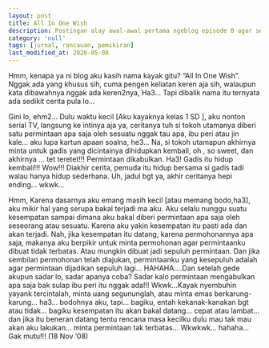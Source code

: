 ```yaml
---
layout: post
title: All In One Wish
description: Postingan alay awal-awal pertama ngeblog episode 0 agar semua tahu kita semua pernah alay.
category: 'null'
tags: [jurnal, rancauan, pemikiran]
last_modified_at: 2020-05-08
---
```


Hmm, kenapa ya ni blog aku kasih nama kayak gitu? “All In One Wish”. Nggak ada yang khusus sih, cuma pengen keliatan keren aja sih, walaupun kata dibawahnya nggak ada keren2nya, Ha3… Tapi dibalik nama itu ternyata ada sedikit cerita pula lo…

Gini lo, ehm2… Dulu waktu kecil [Aku kayaknya kelas 1 SD ], aku nonton serial TV, langsung ke intinya aja ya, ceritanya tuh si tokoh utamanya diberi satu permintaan apa saja oleh sesuatu nggak tau apa, ibu peri atau jin kale… aku lupa kartun apaan soalna, he3… Na, si tokoh utamapun akhirnya minta untuk gadis yang dicintainya dihidupkan kembali, oh , so sweet, dan akhirnya … tet teretet!!! Permintaan dikabulkan. Ha3! Gadis itu hidup kembali!!! Wow!!! Diakhir cerita, pemuda itu hidup bersama si gadis tadi walau hanya hidup sederhana. Uh, jadul bgt ya, akhir ceritanya hepi ending… wkwk…

Hmm, Karena dasarnya aku emang masih kecil [atau memang bodo,ha3], aku mikir hal yang serupa bakal terjadi ma aku. Aku selalu nunggu suatu kesempatan sampai dimana aku bakal diberi permintaan apa saja oleh seseorang atau sesuatu. Karena aku yakin kesempatan itu pasti ada dan akan terjadi. Nah, jika kesempatan itu datang, karena permohonannya apa saja, makanya aku berpikir untuk minta permohonan agar permintaanku dibuat tidak terbatas. Atau mungkin dibuat jadi sepuluh permintaan. Dan jika sembilan permohonan telah diajukan, permintaanku yang kesepuluh adalah agar permintaan dijadikan sepuluh lagi… HAHAHA….Dan setelah gede akupun sadar lo, sadar apanya coba? Sadar kalo permintaan mengabulkan apa saja bak sulap ibu peri itu nggak ada!!! Wkwk…Kayak nyembuhin yayank tercintalah, minta uang segununglah, atau minta emas berkarung-karung… ha3… bodohnya aku, tapi… bagiku, entah kekanak-kanakan bgt atau tidak… bagiku kesempatan itu akan bakal datang… cepat atau lambat… dan jika itu beneran datang tentu rencana masa kecilku dulu mau tak mau akan aku lakukan… minta permintaan tak terbatas… Wkwkwk… hahaha… Gak mutu!!! (18 Nov ‘08)
